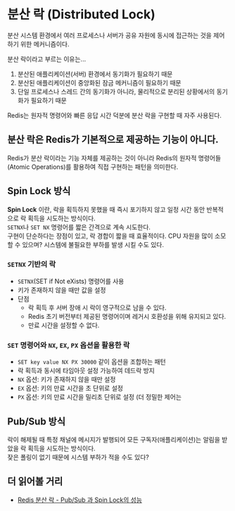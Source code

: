 # 분산 락 (Distributed Lock)

분산 시스템 환경에서 여러 프로세스나 서버가 공유 자원에 동시에 접근하는 것을 제어하기 위한 메커니즘이다.  

분산 락이라고 부르는 이유는...  

1. 분산된 애플리케이션(서버) 환경에서 동기화가 필요하기 때문
2. 분산된 애플리케이션이 중앙화된 잠금 메커니즘이 필요하기 때문
3. 단일 프로세스나 스레드 간의 동기화가 아니라, 물리적으로 분리된 상황에서의 동기화가 필요하기 때문

Redis는 원자적 명령어와 빠른 응답 시간 덕분에 분산 락을 구현할 때 자주 사용된다.  


## 분산 락은 Redis가 기본적으로 제공하는 기능이 아니다.
Redis가 분산 락이라는 기능 자체를 제공하는 것이 아니라 Redis의 원자적 명령어들(Atomic Operations)를 활용하여 직접 구현하는 패턴을 의미한다.  

## Spin Lock 방식

**Spin Lock** 이란, 락을 획득하지 못했을 때 즉시 포기하지 않고 일정 시간 동안 반복적으로 락 획득을 시도하는 방식이다.  
`SETNX`나 `SET NX` 명령어를 짧은 간격으로 계속 시도한다.  
구현이 단순하다는 장점이 있고, 락 경합이 짧을 때 효율적이다. CPU 자원을 많이 소모할 수 있으며? 시스템에 불필요한 부하를 발생 시킬 수도 있다.  

### `SETNX` 기반의 락
- `SETNX`(SET if Not eXists) 명령어를 사용
- 키가 존재하지 않을 때만 값을 설정
- 단점
    - 락 획득 후 서버 장애 시 락이 영구적으로 남을 수 있다.
    - Redis 초기 버전부터 제공된 명령어이며 레거시 호환성을 위해 유지되고 있다.
    - 만료 시간을 설정할 수 없다.

### `SET` 명령어와 `NX`, `EX`, `PX` 옵션을 활용한 락
- `SET key value NX PX 30000` 같이 옵션을 조합하는 패턴
- 락 획득과 동시에 타임아웃 설정 가능하여 데드락 방지
- `NX` 옵션: 키가 존재하지 않을 때만 설정
- `EX` 옵션: 키의 만료 시간을 초 단위로 설정
- `PX` 옵션: 키의 만료 시간을 밀리초 단위로 설정 (더 정밀한 제어는

## Pub/Sub 방식
락이 해제될 때 특정 채널에 메시지가 발행되어 모든 구독자(애플리케이션)는 알림을 받았을 락 획득을 시도하는 방식이다.  
잦은 폴링이 없기 때문에 시스템 부하가 적을 수도 있다?  


## 더 읽어볼 거리
- [Redis 분산 락 - Pub/Sub 과 Spin Lock의 성능](https://m.blog.naver.com/kwon37xi/223775157674)